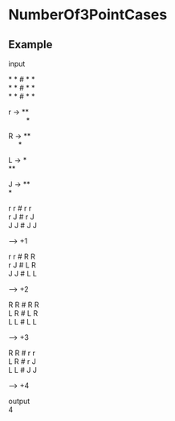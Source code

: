 # NumberOf3PointCases

## Example


input

\* \* \# * *  
\* \* \# * *  
\* \* \# * *  

r -> **  
&nbsp;&nbsp;&nbsp;&nbsp;&nbsp;&nbsp;&nbsp;&nbsp;&nbsp;*  
     
R -> **  
&nbsp;&nbsp;&nbsp;&nbsp;&nbsp;*  
      
L -> *  
     **  
     
J -> **  
      *  


r r \# r r  
r J \# r J  
J J \# J J  

--> +1

r r \# R R  
r J \# L R  
J J \# L L  

--> +2

R R \# R R  
L R \# L R  
L L \# L L  

--> +3

R R \# r r  
L R \# r J  
L L \# J J  

--> +4

output  
4

